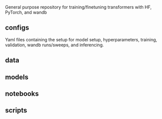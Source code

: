 General purpose repository for training/finetuning transformers with HF, PyTorch, and wandb

## configs ## 
Yaml files containing the setup for model setup, hyperparameters, training, validation, wandb runs/sweeps, and inferencing.

## data ## 

## models ## 

## notebooks ## 

## scripts ## 

